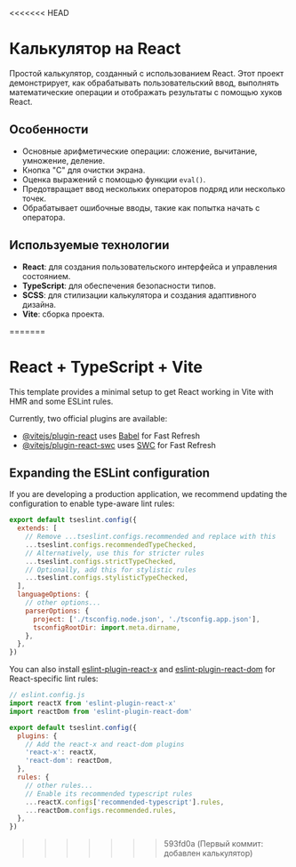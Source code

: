 <<<<<<< HEAD
# Калькулятор на React

Простой калькулятор, созданный с использованием React. Этот проект демонстрирует, как обрабатывать пользовательский ввод, выполнять математические операции и отображать результаты с помощью хуков React.

## Особенности

- Основные арифметические операции: сложение, вычитание, умножение, деление.
- Кнопка "С" для очистки экрана.
- Оценка выражений с помощью функции `eval()`.
- Предотвращает ввод нескольких операторов подряд или несколько точек.
- Обрабатывает ошибочные вводы, такие как попытка начать с оператора.

## Используемые технологии

- **React**: для создания пользовательского интерфейса и управления состоянием.
- **TypeScript**: для обеспечения безопасности типов.
- **SCSS**: для стилизации калькулятора и создания адаптивного дизайна.
- **Vite**: сборка проекта.


=======
# React + TypeScript + Vite

This template provides a minimal setup to get React working in Vite with HMR and some ESLint rules.

Currently, two official plugins are available:

- [@vitejs/plugin-react](https://github.com/vitejs/vite-plugin-react/blob/main/packages/plugin-react/README.md) uses [Babel](https://babeljs.io/) for Fast Refresh
- [@vitejs/plugin-react-swc](https://github.com/vitejs/vite-plugin-react-swc) uses [SWC](https://swc.rs/) for Fast Refresh

## Expanding the ESLint configuration

If you are developing a production application, we recommend updating the configuration to enable type-aware lint rules:

```js
export default tseslint.config({
  extends: [
    // Remove ...tseslint.configs.recommended and replace with this
    ...tseslint.configs.recommendedTypeChecked,
    // Alternatively, use this for stricter rules
    ...tseslint.configs.strictTypeChecked,
    // Optionally, add this for stylistic rules
    ...tseslint.configs.stylisticTypeChecked,
  ],
  languageOptions: {
    // other options...
    parserOptions: {
      project: ['./tsconfig.node.json', './tsconfig.app.json'],
      tsconfigRootDir: import.meta.dirname,
    },
  },
})
```

You can also install [eslint-plugin-react-x](https://github.com/Rel1cx/eslint-react/tree/main/packages/plugins/eslint-plugin-react-x) and [eslint-plugin-react-dom](https://github.com/Rel1cx/eslint-react/tree/main/packages/plugins/eslint-plugin-react-dom) for React-specific lint rules:

```js
// eslint.config.js
import reactX from 'eslint-plugin-react-x'
import reactDom from 'eslint-plugin-react-dom'

export default tseslint.config({
  plugins: {
    // Add the react-x and react-dom plugins
    'react-x': reactX,
    'react-dom': reactDom,
  },
  rules: {
    // other rules...
    // Enable its recommended typescript rules
    ...reactX.configs['recommended-typescript'].rules,
    ...reactDom.configs.recommended.rules,
  },
})
```
>>>>>>> 593fd0a (Первый коммит: добавлен калькулятор)
